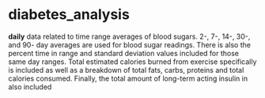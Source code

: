 # diabetes_analysis
**daily** data related to time range averages of blood sugars. 2-, 7-, 14-, 30-, and 90- day averages are used for blood sugar readings. There is also the percent time in range and standard deviation values included for those same day ranges. Total estimated calories burned from exercise specifically is included as well as a breakdown of total fats, carbs, proteins and total calories consumed. Finally, the total amount of long-term acting insulin in also included
